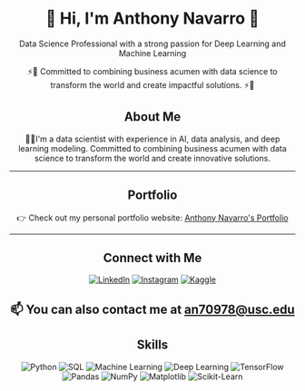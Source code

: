 <div align="center">
  <h1> 👋 Hi, I'm Anthony Navarro 👋</h1>
  <p>Data Science Professional with a strong passion for Deep Learning and Machine Learning</p>
  <p>⚡️🚀 Committed to combining business acumen with data science to transform the world and create impactful solutions. ⚡️🚀</p>

  

## About Me
👨‍💻I'm a data scientist with experience in AI, data analysis, and deep learning modeling. Committed to combining business acumen with data science to transform the world and create innovative solutions.

---

## Portfolio
👉 Check out my personal portfolio website: [Anthony Navarro's Portfolio](https://www.datascienceportfol.io/anthonynavarro)

---

## Connect with Me
[![LinkedIn](https://img.shields.io/badge/LinkedIn-blue?style=for-the-badge&logo=linkedin)](https://www.linkedin.com/in/anthonynavarro14/)
[![Instagram](https://img.shields.io/badge/Instagram-E4405F?style=for-the-badge&logo=instagram&logoColor=white)](https://www.instagram.com/antonnavarro/)
[![Kaggle](https://img.shields.io/badge/Kaggle-20BEFF?style=for-the-badge&logo=kaggle&logoColor=white)](https://www.kaggle.com/yourusername)

📫 You can also contact me at an70978@usc.edu
---

## Skills
![Python](https://img.shields.io/badge/Python-3776AB?style=for-the-badge&logo=python&logoColor=white)
![SQL](https://img.shields.io/badge/SQL-4479A1?style=for-the-badge&logo=sql&logoColor=white)
![Machine Learning](https://img.shields.io/badge/Machine_Learning-FF6F00?style=for-the-badge&logo=machine-learning&logoColor=white)
![Deep Learning](https://img.shields.io/badge/Deep_Learning-FF6F00?style=for-the-badge&logo=deep-learning&logoColor=white)
![TensorFlow](https://img.shields.io/badge/TensorFlow-FF6F00?style=for-the-badge&logo=tensorflow&logoColor=white)
![Pandas](https://img.shields.io/badge/Pandas-150458?style=for-the-badge&logo=pandas&logoColor=white)
![NumPy](https://img.shields.io/badge/NumPy-013243?style=for-the-badge&logo=numpy&logoColor=white)
![Matplotlib](https://img.shields.io/badge/Matplotlib-019875?style=for-the-badge&logo=matplotlib&logoColor=white)
![Scikit-Learn](https://img.shields.io/badge/Scikit_Learn-F7931E?style=for-the-badge&logo=scikit-learn&logoColor=white)






<!--
**anthonynavarro14/anthonynavarro14** is a ✨ _special_ ✨ repository because its `README.md` (this file) appears on your GitHub profile.

Here are some ideas to get you started:

- 🔭 I’m currently working on ...
- 🌱 I’m currently learning ...
- 👯 I’m looking to collaborate on ...
- 🤔 I’m looking for help with ...
- 💬 Ask me about ...
- 📫 How to reach me: ...
- 😄 Pronouns: ...
- ⚡ Fun fact: ...
-->
